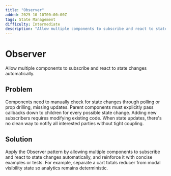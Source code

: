 ```yaml
---
title: "Observer"
added: 2025-10-10T00:00:00Z
tags: State Management
difficulty: Intermediate
description: "Allow multiple components to subscribe and react to state changes automatically."
---
```

# Observer

Allow multiple components to subscribe and react to state changes automatically.

## Problem

Components need to manually check for state changes through polling or prop drilling, missing updates. Parent components must explicitly pass callbacks down to children for every possible state change. Adding new subscribers requires modifying existing code. When state updates, there's no clean way to notify all interested parties without tight coupling.

## Solution

Apply the Observer pattern by allowing multiple components to subscribe and react to state changes automatically, and reinforce it with concise examples or tests. For example, separate a cart totals reducer from modal visibility state so analytics remains deterministic.
